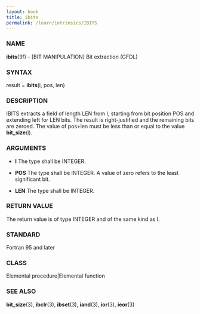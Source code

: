 ```yaml
---
layout: book
title: ibits
permalink: /learn/intrinsics/IBITS
---
```

### NAME

**ibits**(3f) - \[BIT MANIPULATION\] Bit extraction
(GFDL)

### SYNTAX

result = **ibits**(i, pos, len)

### DESCRIPTION

IBITS extracts a field of length LEN from I, starting from bit position
POS and extending left for LEN bits. The result is right-justified and
the remaining bits are zeroed. The value of pos+len must be less than or
equal to the value **bit\_size**(i).

### ARGUMENTS

  - **I**
    The type shall be INTEGER.

  - **POS**
    The type shall be INTEGER. A value of zero refers to the least
    significant bit.

  - **LEN**
    The type shall be INTEGER.

### RETURN VALUE

The return value is of type INTEGER and of the same kind as I.

### STANDARD

Fortran 95 and later

### CLASS

Elemental procedure\|Elemental function

### SEE ALSO

**bit\_size**(3), **ibclr**(3), **ibset**(3), **iand**(3), **ior**(3),
**ieor**(3)
